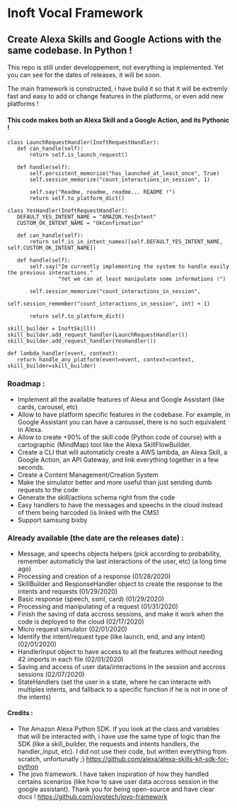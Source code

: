 # Inoft Vocal Framework
 ## Create Alexa Skills and Google Actions with the same codebase. In Python !
 
 
 This repo is still under developpement, not everything is implemented. Yet you can see for the dates of releases, it will be soon.
 
 The main framework is constructed, i have build it so that it will be extremly fast and easy to add or change features in the platforms, or even add new platforms !
 
 #### This code makes both an Alexa Skill and a Google Action, and its Pythonic !
 
 ```
 class LaunchRequestHandler(InoftRequestHandler):
    def can_handle(self):
        return self.is_launch_request()

    def handle(self):
        self.persistent_memorize("has_launched_at_least_once", True)
        self.session_memorize("count_interactions_in_session", 1)
        
        self.say("Readme, readme, readme... README !")
        return self.to_platform_dict()
        
class YesHandler(InoftRequestHandler):
    DEFAULT_YES_INTENT_NAME = "AMAZON.YesIntent"
    CUSTOM_OK_INTENT_NAME = "OkConfirmation"

    def can_handle(self):
        return self.is_in_intent_names([self.DEFAULT_YES_INTENT_NAME, self.CUSTOM_OK_INTENT_NAME])

    def handle(self):
        self.say("Im currently implementing the system to handle easily the previous interactions."
                 "Yet we can at least manipulate some informations !")
                 
        self.session_memorize("count_interactions_in_session",
                              self.session_remember("count_interactions_in_session", int) + 1)

        return self.to_platform_dict()
        
skill_builder = InoftSkill()
skill_builder.add_request_handler(LaunchRequestHandler())
skill_builder.add_request_handler(YesHandler())

def lambda_handler(event, context):
    return handle_any_platform(event=event, context=context, skill_builder=skill_builder)
```
 
 ### Roadmap :
 - Implement all the available features of Alexa and Google Assistant (like cards, carousel, etc)
 - Allow to have platform specific features in the codebase. For example, in Google Assistant you can have a caroussel, there is no such equivalent in Alexa.
 - Allow to create +90% of the skill code (Python code of course) with a cartographic (MindMap) tool like the Alexa SkillFlowBuilder.
 - Create a CLI that will automaticly create a AWS lambda, an Alexa Skill, a Google Action, an API Gateway, and link everything together in a few seconds.
 - Create a Content Management/Creation System
 - Make the simulator better and more useful than just sending dumb requests to the code
 - Generate the skill/actions schema right from the code
 - Easy handlers to have the messages and speechs in the cloud instead of them being harcoded (is linked with the CMS)
 - Support samsung bixby
 
 ### Already available (the date are the releases date) :
 - Message, and speechs objects helpers (pick according to probability, remember automaticly the last interactions of the user, etc) (a long time ago)
 - Processing and creation of a response (01/28/2020)
 - SkillBuilder and ResponseHandler object to create the response to the intents and requests (01/29/2020)
 - Basic response (speech, ssml, card) (01/29/2020)
 - Processing and manipulating of a request (01/31/2020)
  - Finish the saving of data accross sessions, and make it work when the code is deployed to the cloud (02/17/2020)
 - Micro request simulator (02/01/2020)
 - Identify the intent/request type (like launch, end, and any intent) (02/01/2020)
 - HandlerInput object to have access to all the features without needing 42 imports in each file (02/01/2020)
 - Saving and access of user data/interactions in the session and accross sessions (02/07/2020)
 - StateHandlers (set the user in a state, where he can interacte with multiples intents, and fallback to a specific function if he is not in one of the intents)
 
 #### Credits :
 - The Amazon Alexa Python SDK. If you look at the class and variables that will be interacted with, i have use the same type of logic than the SDK (like a skill_builder, the requests and intents handlers, the handler_input, etc). I did not use their code, but written everything from scratch, unfortunatly ;) https://github.com/alexa/alexa-skills-kit-sdk-for-python
 - The jovo framework. I have taken inspiration of how they handled certains scenarios (like how to save user data accross session in the google assistant). Thank you for being open-source and have clear docs ! https://github.com/jovotech/jovo-framework
